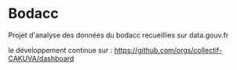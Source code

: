# Bodacc 
Projet d'analyse des données du bodacc recueillies sur data.gouv.fr

le développement continue sur : https://github.com/orgs/collectif-CAKUVA/dashboard
